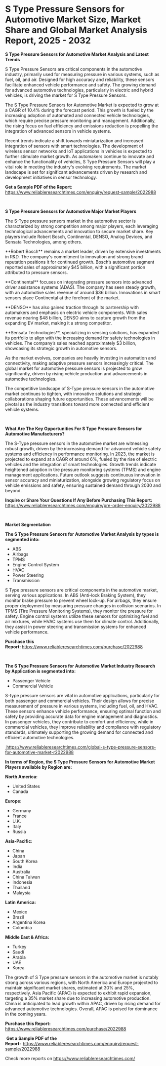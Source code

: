 <p><h1>S Type Pressure Sensors for Automotive Market Size, Market Share and Global Market Analysis Report, 2025 - 2032</h1></p><p><strong>S Type Pressure Sensors for Automotive Market Analysis and Latest Trends</strong></p>
<p><p>S Type Pressure Sensors are critical components in the automotive industry, primarily used for measuring pressure in various systems, such as fuel, oil, and air. Designed for high accuracy and reliability, these sensors facilitate enhanced vehicle performance and safety. The growing demand for advanced automotive technologies, particularly in electric and hybrid vehicles, is driving the market for S Type Pressure Sensors. </p><p>The S Type Pressure Sensors for Automotive Market is expected to grow at a CAGR of 10.4% during the forecast period. This growth is fueled by the increasing adoption of automated and connected vehicle technologies, which require precise pressure monitoring and management. Additionally, the rising focus on fuel efficiency and emissions reduction is propelling the integration of advanced sensors in vehicle systems.</p><p>Recent trends indicate a shift towards miniaturization and increased integration of sensors with smart technologies. The development of wireless sensor networks and IoT applications in vehicles is expected to further stimulate market growth. As automakers continue to innovate and enhance the functionality of vehicles, S Type Pressure Sensors will play a vital role in meeting the industry's evolving requirements. The market landscape is set for significant advancements driven by research and development initiatives in sensor technology.</p></p>
<p><strong>Get a Sample PDF of the Report:&nbsp;</strong> <a href="https://www.reliableresearchtimes.com/enquiry/request-sample/2022988?utm_campaign=2203&utm_medium=2&utm_source=Github&utm_content=ia&utm_term=29032025&utm_id=s-type-pressure-sensors-for-automotive">https://www.reliableresearchtimes.com/enquiry/request-sample/2022988</a></p>
<p>&nbsp;</p>
<p><strong>S Type Pressure Sensors for Automotive Major Market Players</strong></p>
<p><p>The S-Type pressure sensors market in the automotive sector is characterized by strong competition among major players, each leveraging technological advancements and innovation to secure market share. Key players include Robert Bosch, Continental, DENSO, Analog Devices, and Sensata Technologies, among others.</p><p>**Robert Bosch** remains a market leader, driven by extensive investments in R&D. The company's commitment to innovation and strong brand reputation positions it for continued growth. Bosch’s automotive segment reported sales of approximately $45 billion, with a significant portion attributed to pressure sensors.</p><p>**Continental** focuses on integrating pressure sensors into advanced driver assistance systems (ADAS). The company has seen steady growth, with an automotive sales revenue of around $36 billion. Innovations in smart sensors place Continental at the forefront of the market.</p><p>**DENSO** has also gained traction through its partnership with automakers and emphasis on electric vehicle components. With sales revenue nearing $48 billion, DENSO aims to capture growth from the expanding EV market, making it a strong competitor.</p><p>**Sensata Technologies**, specializing in sensing solutions, has expanded its portfolio to align with the increasing demand for safety technologies in vehicles. The company’s sales reached approximately $3 billion, showcasing its strategic growth in automotive sensors.</p><p>As the market evolves, companies are heavily investing in automation and connectivity, making adaptive pressure sensors increasingly critical. The global market for automotive pressure sensors is projected to grow significantly, driven by rising vehicle production and advancements in automotive technologies.</p><p>The competitive landscape of S-Type pressure sensors in the automotive market continues to tighten, with innovative solutions and strategic collaborations shaping future opportunities. These advancements will be pivotal as the industry transitions toward more connected and efficient vehicle systems.</p></p>
<p>&nbsp;</p>
<p><strong>What Are The Key Opportunities For S Type Pressure Sensors for Automotive Manufacturers?</strong></p>
<p><p>The S-Type pressure sensors in the automotive market are witnessing robust growth, driven by the increasing demand for advanced vehicle safety systems and efficiency in performance monitoring. In 2023, the market is projected to expand at a CAGR of around 6%, fueled by the rise of electric vehicles and the integration of smart technologies. Growth trends indicate heightened adoption in tire pressure monitoring systems (TPMS) and engine management applications. Future outlook suggests continuous innovation in sensor accuracy and miniaturization, alongside growing regulatory focus on vehicle emissions and safety, ensuring sustained demand through 2030 and beyond.</p></p>
<p><strong>Inquire or Share Your Questions If Any Before Purchasing This Report:</strong> <a href="https://www.reliableresearchtimes.com/enquiry/pre-order-enquiry/2022988?utm_campaign=2203&utm_medium=2&utm_source=Github&utm_content=ia&utm_term=29032025&utm_id=s-type-pressure-sensors-for-automotive">https://www.reliableresearchtimes.com/enquiry/pre-order-enquiry/2022988</a></p>
<p>&nbsp;</p>
<p><strong>Market Segmentation</strong></p>
<p><strong>The S Type Pressure Sensors for Automotive Market Analysis by types is segmented into:</strong></p>
<p><ul><li>ABS</li><li>Airbags</li><li>TPMS</li><li>Engine Control System</li><li>HVAC</li><li>Power Steering</li><li>Transmission</li></ul></p>
<p><p>S Type pressure sensors are critical components in the automotive market, serving various applications. In ABS (Anti-lock Braking System), they monitor brake pressure to prevent wheel lock-up. For airbags, they ensure proper deployment by measuring pressure changes in collision scenarios. In TPMS (Tire Pressure Monitoring Systems), they monitor tire pressure for safety. Engine control systems utilize these sensors for optimizing fuel and air mixtures, while HVAC systems use them for climate control. Additionally, they assist in power steering and transmission systems for enhanced vehicle performance.</p></p>
<p><strong>Purchase this Report:&nbsp;</strong><a href="https://www.reliableresearchtimes.com/purchase/2022988?utm_campaign=2203&utm_medium=2&utm_source=Github&utm_content=ia&utm_term=29032025&utm_id=s-type-pressure-sensors-for-automotive">https://www.reliableresearchtimes.com/purchase/2022988</a></p>
<p>&nbsp;</p>
<p><strong>The S Type Pressure Sensors for Automotive Market Industry Research by Application is segmented into:</strong></p>
<p><ul><li>Passenger Vehicle</li><li>Commercial Vehicle</li></ul></p>
<p><p>S-type pressure sensors are vital in automotive applications, particularly for both passenger and commercial vehicles. Their design allows for precise measurement of pressure in various systems, including fuel, oil, and HVAC. These sensors enhance vehicle performance, ensuring optimal function and safety by providing accurate data for engine management and diagnostics. In passenger vehicles, they contribute to comfort and efficiency, while in commercial vehicles, they improve reliability and compliance with regulatory standards, ultimately supporting the growing demand for connected and efficient automotive technologies.</p></p>
<p><a href="https://www.reliableresearchtimes.com/global-s-type-pressure-sensors-for-automotive-market-r2022988?utm_campaign=2203&utm_medium=2&utm_source=Github&utm_content=ia&utm_term=29032025&utm_id=s-type-pressure-sensors-for-automotive">&nbsp;https://www.reliableresearchtimes.com/global-s-type-pressure-sensors-for-automotive-market-r2022988</a></p>
<p><strong>In terms of Region, the S Type Pressure Sensors for Automotive Market Players available by Region are:</strong></p>
<p>
    <p> <strong> North America: </strong>
        <ul>
            <li>United States</li>
            <li>Canada</li>
        </ul>
        </p> 
    <p> <strong> Europe: </strong>
        <ul>
            <li>Germany</li>
            <li>France</li>
            <li>U.K.</li>
            <li>Italy</li>
            <li>Russia</li>
        </ul>
        </p> 
    <p> <strong> Asia-Pacific: </strong>
        <ul>
            <li>China</li>
            <li>Japan</li>
            <li>South Korea</li>
            <li>India</li>
            <li>Australia</li>
            <li>China Taiwan</li>
            <li>Indonesia</li>
            <li>Thailand</li>
            <li>Malaysia</li>
        </ul>
        </p> 
    <p> <strong> Latin America: </strong>
        <ul>
            <li>Mexico</li>
            <li>Brazil</li>
            <li>Argentina Korea</li>
            <li>Colombia</li>
        </ul>
        </p> 
    <p> <strong> Middle East & Africa: </strong>
        <ul>
            <li>Turkey</li>
            <li>Saudi</li>
            <li>Arabia</li>
            <li>UAE</li>
            <li>Korea</li>
        </ul>
    </p>
    </p>
<p><p>The growth of S Type pressure sensors in the automotive market is notably strong across various regions, with North America and Europe projected to maintain significant market shares, estimated at 30% and 25%, respectively. Asia Pacific (APAC) is expected to exhibit rapid expansion, targeting a 35% market share due to increasing automotive production. China is anticipated to lead growth within APAC, driven by rising demand for advanced automotive technologies. Overall, APAC is poised for dominance in the coming years.</p></p>
<p><strong>Purchase this Report: </strong><a href="https://www.reliableresearchtimes.com/purchase/2022988?utm_campaign=2203&utm_medium=2&utm_source=Github&utm_content=ia&utm_term=29032025&utm_id=s-type-pressure-sensors-for-automotive">https://www.reliableresearchtimes.com/purchase/2022988</a></p>
<p>&nbsp;<strong>Get a Sample PDF of the Report:&nbsp;&nbsp;</strong><a href="https://www.reliableresearchtimes.com/enquiry/request-sample/2022988?utm_campaign=2203&utm_medium=2&utm_source=Github&utm_content=ia&utm_term=29032025&utm_id=s-type-pressure-sensors-for-automotive">https://www.reliableresearchtimes.com/enquiry/request-sample/2022988</a></p>
<p><strong></strong></p>
<p>Check more reports on <a href="https://www.reliableresearchtimes.com/?utm_campaign=2203&utm_medium=2&utm_source=Github&utm_content=ia&utm_term=29032025&utm_id=s-type-pressure-sensors-for-automotive">https://www.reliableresearchtimes.com/</a></p>